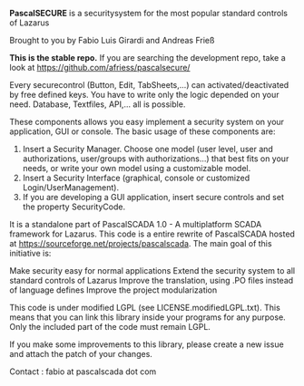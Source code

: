 <b>PascalSECURE</b> is a securitysystem for the most popular standard controls of Lazarus

Brought to you by Fabio Luis Girardi and Andreas Frieß

<b>This is the stable repo.</b> If you are searching the development repo, take a look at https://github.com/afriess/pascalsecure/

Every securecontrol (Button, Edit, TabSheets,...) can activated/deactivated by free defined keys. You have to write only the logic depended on your need. Database, Textfiles, API,... all is possible.

These components allows you easy implement a security system on your application, GUI or console.
The basic usage of these components are:
  1) Insert a Security Manager. Choose one model (user level, user and authorizations, user/groups with authorizations...) that best fits on your needs, or write your own model using a customizable model.
  2) Insert a Security Interface (graphical, console or customized Login/UserManagement).
  3) If you are developing a GUI application, insert secure controls and set the property SecurityCode.

It is a standalone part of PascalSCADA 1.0 - A multiplatform SCADA framework for Lazarus. This code is a entire rewrite of PascalSCADA hosted at https://sourceforge.net/projects/pascalscada. The main goal of this initiative is:

Make security easy for normal applications
Extend the security system to all standard controls of Lazarus
Improve the translation, using .PO files instead of language defines
Improve the project modularization

This code is under modified LGPL (see LICENSE.modifiedLGPL.txt). This means that you can link this library inside your programs for any purpose. Only the included part of the code must remain LGPL.

If you make some improvements to this library, please create a new issue and attach the patch of your changes.

Contact : fabio at pascalscada dot com
